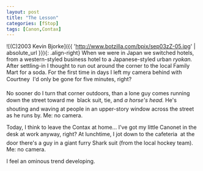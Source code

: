 ```yaml
---
layout: post
title: "The Lesson"
categories: [fStop]
tags: [Canon,Contax]
---
```



![(C)2003 Kevin Bjorke]({{ 'http://www.botzilla.com/bpix/sep03zZ-05.jpg' | absolute_url }}){: .align-right}
When we were in Japan we switched hotels, from a western-styled business hotel to a Japanese-styled urban <i>ryokan.</i> After settling-in I thought to run out around the corner to the local Family Mart for a soda. For the first time in days I left my camera behind with Courtney &#150; I'd only be gone for five minutes, right?

No sooner do I turn that corner outdoors, than a lone guy comes running down the street toward me &#151; black suit, tie, and <i>a horse's head.</i> He's shouting and waving at people in an upper-story window across the street as he runs by. Me: no camera.

Today, I think to leave the Contax at home... I've got my little Canonet in the desk at work anyway, right? At lunchtime, I jot down to the cafeteria &#151; at the door there's a guy in a giant furry Shark suit (from the local hockey team). Me: no camera.

I feel an ominous trend developing.
